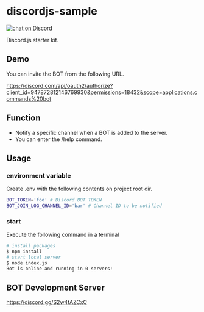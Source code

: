 # discordjs-sample

<p>
    <a href="https://discord.gg/S2w4tAZCxC">
        <img src="https://img.shields.io/discord/911995628018606140?logo=discord"
            alt="chat on Discord"></a>
</p>

Discord.js starter kit.

## Demo

You can invite the BOT from the following URL.

https://discord.com/api/oauth2/authorize?client_id=947872812146769930&permissions=18432&scope=applications.commands%20bot

## Function

- Notify a specific channel when a BOT is added to the server.
- You can enter the /help command.

## Usage

### environment variable

Create .env with the following contents on project root dir.

```bash
BOT_TOKEN='foo' # Discord BOT TOKEN
BOT_JOIN_LOG_CHANNEL_ID='bar' # Channel ID to be notified
```

### start

Execute the following command in a terminal

```bash
# install packages
$ npm install
# start local server
$ node index.js
Bot is online and running in 0 servers!
```

## BOT Development Server

https://discord.gg/S2w4tAZCxC
